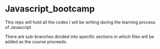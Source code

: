 # Javascript_bootcamp
This repo will hold all the codes I will be writing during the learning process of Javascript

There are sub-branches divided into specific sections in which files will be added as the course proceeds.
